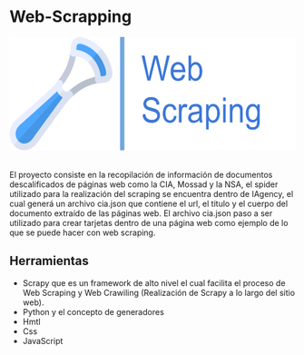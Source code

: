 # Web-Scrapping

<div align="center">
    <img src="./src/img/logo.svg" height="200">
</div>

<br>

El proyecto consiste en la recopilación de información de documentos descalificados de páginas web como la CIA,  Mossad y la NSA, el spider utilizado para la realización del scraping se encuentra dentro de IAgency, el cual generá un archivo cia.json que contiene el url, el titulo y el cuerpo del documento extraído de las páginas web. El archivo cia.json paso a ser utilizado para crear tarjetas dentro de una página web como ejemplo de lo que se puede hacer con web scraping.

## Herramientas
* Scrapy que es un framework de alto nivel el cual facilita el proceso de Web Scraping y Web Crawiling (Realización de Scrapy a  lo largo del sitio web).
* Python y el concepto de generadores
* Hmtl
* Css
* JavaScript
